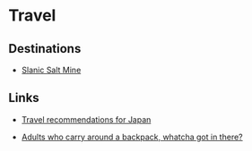 # Travel

## Destinations

- [Slanic Salt Mine](https://paliparan.com/2023/04/11/slanic-salt-mine/)

## Links

- [Travel recommendations for Japan](https://www.kalzumeus.com/japan-recommendations/)

- [Adults who carry around a backpack, whatcha got in there?](https://www.reddit.com/r/AskReddit/comments/140xj5s/adults_who_carry_around_a_backpack_whatcha_got_in/?utm_source=share&utm_medium=android_app&utm_name=androidcss&utm_term=14&utm_content=share_button)